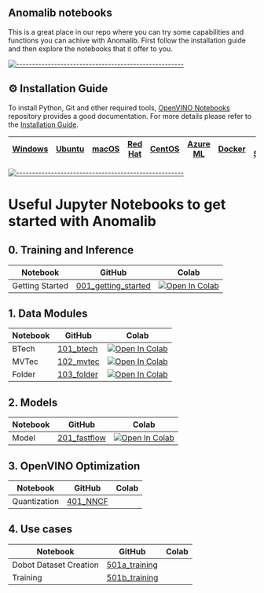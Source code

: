 ## Anomalib notebooks

This is a great place in our repo where you can try some capabilities and functions you can achive with Anomalib. First follow the installation guide and then explore the notebooks that it offer to you.

[![-----------------------------------------------------](https://user-images.githubusercontent.com/10940214/155750931-fc094349-b6ec-4e1f-9f9a-113e67941119.jpg)]()

<div id='-installation-guide'/>

## ⚙️ Installation Guide

To install Python, Git and other required tools, [OpenVINO Notebooks](https://github.com/openvinotoolkit/openvino_notebooks) repository provides a good documentation. For more details please refer to the [Installation Guide](https://github.com/openvinotoolkit/openvino_notebooks/wiki/#installation).

| [Windows](https://github.com/openvinotoolkit/openvino_notebooks/wiki/Windows) | [Ubuntu](https://github.com/openvinotoolkit/openvino_notebooks/wiki/Ubuntu) | [macOS](https://github.com/openvinotoolkit/openvino_notebooks/wiki/macOS) | [Red Hat](https://github.com/openvinotoolkit/openvino_notebooks/wiki/Red-Hat-and-CentOS) | [CentOS](https://github.com/openvinotoolkit/openvino_notebooks/wiki/Red-Hat-and-CentOS) | [Azure ML](https://github.com/openvinotoolkit/openvino_notebooks/wiki/AzureML) | [Docker](https://github.com/openvinotoolkit/openvino_notebooks/wiki/Docker) | [Amazon SageMaker](https://github.com/openvinotoolkit/openvino_notebooks/wiki/SageMaker) |
| ----------------------------------------------------------------------------- | --------------------------------------------------------------------------- | ------------------------------------------------------------------------- | ---------------------------------------------------------------------------------------- | --------------------------------------------------------------------------------------- | ------------------------------------------------------------------------------ | --------------------------------------------------------------------------- | ---------------------------------------------------------------------------------------- |

[![-----------------------------------------------------](https://user-images.githubusercontent.com/10940214/155750931-fc094349-b6ec-4e1f-9f9a-113e67941119.jpg)]()

<div id='-getting-started'/>

# Useful Jupyter Notebooks to get started with Anomalib

## 0. Training and Inference

| Notebook        | GitHub                                                               | Colab                                                                                                                                                                                                             |
| --------------- | -------------------------------------------------------------------- | ----------------------------------------------------------------------------------------------------------------------------------------------------------------------------------------------------------------- |
| Getting Started | [001_getting_started](000_getting_started/001_getting_started.ipynb) | [![Open In Colab](https://colab.research.google.com/assets/colab-badge.svg)](https://colab.research.google.com/github/openvinotoolkit/anomalib/blob/main/notebooks/000_getting_started/001_getting_started.ipynb) |

## 1. Data Modules

| Notebook | GitHub                                         | Colab                                                                                                                                                                                                |
| -------- | ---------------------------------------------- | ---------------------------------------------------------------------------------------------------------------------------------------------------------------------------------------------------- |
| BTech    | [101_btech](100_datamodules/101_btech.ipynb)   | [![Open In Colab](https://colab.research.google.com/assets/colab-badge.svg)](https://colab.research.google.com/github/openvinotoolkit/anomalib/blob/main/notebooks/100_datamodules/101_btech.ipynb)  |
| MVTec    | [102_mvtec](100_datamodules/102_mvtec.ipynb)   | [![Open In Colab](https://colab.research.google.com/assets/colab-badge.svg)](https://colab.research.google.com/github/openvinotoolkit/anomalib/blob/main/notebooks/100_datamodules/102_mvtec.ipynb)  |
| Folder   | [103_folder](100_datamodules/103_folder.ipynb) | [![Open In Colab](https://colab.research.google.com/assets/colab-badge.svg)](https://colab.research.google.com/github/openvinotoolkit/anomalib/blob/main/notebooks/100_datamodules/103_folder.ipynb) |

## 2. Models

| Notebook | GitHub                                        | Colab                                                                                                                                                                                             |
| -------- | --------------------------------------------- | ------------------------------------------------------------------------------------------------------------------------------------------------------------------------------------------------- |
| Model    | [201_fastflow](200_models/201_fastflow.ipynb) | [![Open In Colab](https://colab.research.google.com/assets/colab-badge.svg)](https://colab.research.google.com/github/openvinotoolkit/anomalib/blob/main/notebooks/200_models/201_fastflow.ipynb) |

## 3. OpenVINO Optimization

| Notebook     | GitHub                                             | Colab |
| ------------ | -------------------------------------------------- | ----- |
| Quantization | [401_NNCF](/notebooks/400_openvino/401_nncf.ipynb) |       |

## 4. Use cases

| Notebook               | GitHub                                                                                                        | Colab |
| ---------------------- | ------------------------------------------------------------------------------------------------------------- | ----- |
| Dobot Dataset Creation | [501a_training](/notebooks/500_use_cases/501_dobot/501a_training_a_model_with_cubes_from_a_robotic_arm.ipynb) |       |
| Training               | [501b_training](/notebooks/500_use_cases/501_dobot/501b_inference_with_a_robotic_arm.ipynb)                   |       |
